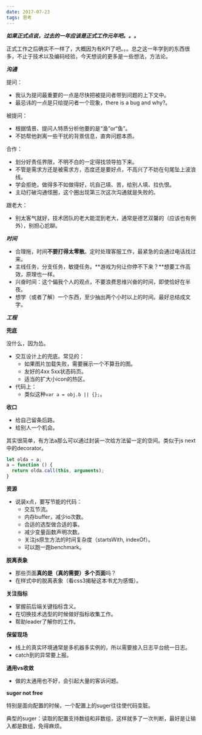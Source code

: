 ```yaml
---
date: 2017-07-23
tags: 思考
---
```


***如果正式点说，过去的一年应该是正式工作元年吧。。。***

正式工作之后确实不一样了，大概因为有KPI了吧。。。总之这一年学到的东西很多，不止于技术以及编码经验，今天想说的更多是一些想法，方法论。

***沟通***

提问：

- 我认为提问最重要的一点是尽快把被提问者带到问题的上下文中。
- 最忌讳的一点是只给提问者一个现象，there is a bug and why?。

被提问：

- 根据情景、提问人特质分析他要的是“渔”or“鱼”。
- 不妨帮他剥离一些干扰的背景信息，直奔问题本质。

合作：

- 划分好责任界限，不明不白的一定得找领导拍下来。
- 不管是需求方还是被需求方，态度还是要好点，不高兴了不妨在句尾坠上波浪线。
- 学会拒绝，做得多不如做得好，坑自己填、苦，给别人填、拉仇恨。
- 主动打破沟通怪圈，这个圈出现第三次这次沟通就是失败的。

跟老大：

- 别太客气就好，技术团队的老大能混到老大，通常是德艺双馨的（应该也有例外），别担心尬聊。

***时间***

- 合理拖，时间**不要打得太零散**。定时处理客服工作，最紧急的会通过电话找过来。
- 主线任务，分支任务，敏捷任务。**游戏为何让你停不下来？**想要工作高效，原理也一样。
- 兴奋时间：这个偏我个人的观点，不要浪费思维兴奋的时间，即使恰好在半夜。
- 想学（或者了解）一个东西，至少抽出两个小时以上的时间。最好总结成文字。

***工程***

**兜底**

没什么，因为怂。

- 交互设计上的兜底。常见的：
	- 如果图片加载失败，需要展示一个不算丑的图。
    - 友好的4xx 5xx状态码页。
    - 适当的扩大小icon的热区。
- 代码上：
	- 类似这种`var a = obj.b || {};`。

**收口**

- 给自己留条后路。
- 给别人一个机会。

其实很简单，有方法a那么可以通过封装一次给方法留一定的空间。类似于js next中的decorator。
```js
let olda = a;
a = function () {
  return olda.call(this, arguments);
}
```

**资源**

- 说装x点，要写节能的代码：
	- 交互节流。
    - 内存buffer，减少io次数。
    - 合适的选型做合适的事。
    - 减少变量函数声明次数。
    - 关注js原生方法的时间复杂度（startsWith, indexOf）。
    - 可以跑一跑benchmark。

**脱离表象**

- 那些页面**真的是（真的需要）多个页面**吗？
- 在样式中的脱离表象（看css3揭秘这本书尤为感慨）。

**关注指标**

- 掌握前后端关键指标含义。
- 在切换技术选型的时候做好指标收集工作。
- 帮助leader了解你的工作。

**保留现场**

- 线上的真实环境通常是多机器多实例的，所以需要接入日志平台统一日志。
- catch到的异常要上报。

**通用vs收敛**

- 做的太通用也不好，会引起大量的客诉问题。

**suger not free**

特别是面向配置的时候，一个配置上的suger往往使代码变脏。

典型的suger：读取的配置支持数组和非数组，这样就多了一次判断，最好是让输入都是数组，免得麻烦。